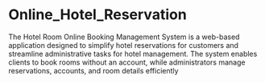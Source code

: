 # Online_Hotel_Reservation
The Hotel Room Online Booking Management System is a web-based application designed to simplify hotel reservations for customers and streamline administrative tasks for hotel management. The system enables clients to book rooms without an account, while administrators manage reservations, accounts, and room details efficiently
